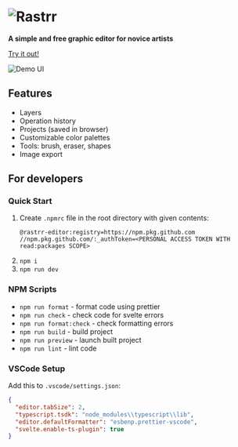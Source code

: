 # ![Rastrr](https://rastrr.ru/github/rastrr-title-logo.svg?v=1)

**A simple and free graphic editor for novice artists** 

[Try it out!](https://rastrr.ru/)

![Demo UI](https://rastrr.ru/github/demo.png)

## Features

- Layers
- Operation history
- Projects (saved in browser)
- Customizable color palettes
- Tools: brush, eraser, shapes
- Image export

## For developers

### Quick Start

1. Create `.npmrc` file in the root directory with given contents:
   ```
   @rastrr-editor:registry=https://npm.pkg.github.com
   //npm.pkg.github.com/:_authToken=<PERSONAL ACCESS TOKEN WITH read:packages SCOPE>
   ```
2. `npm i`
3. `npm run dev`

### NPM Scripts

- `npm run format` - format code using prettier
- `npm run check` - check code for svelte errors
- `npm run format:check` - check formatting errors
- `npm run build` - build project
- `npm run preview` - launch built project
- `npm run lint` - lint code

### VSCode Setup

Add this to `.vscode/settings.json`:

```JSON
{
  "editor.tabSize": 2,
  "typescript.tsdk": "node_modules\\typescript\\lib",
  "editor.defaultFormatter": "esbenp.prettier-vscode",
  "svelte.enable-ts-plugin": true
}
```
